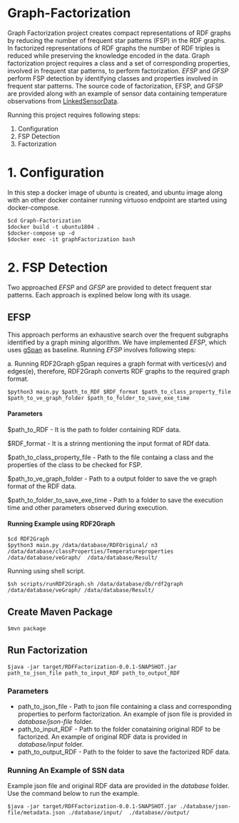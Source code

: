 # Graph-Factorization
Graph Factorization project creates compact representations of RDF graphs by reducing the number of frequent star patterns (FSP) in the RDF graphs. In factorized representations of RDF graphs the number of RDF triples is reduced while preserving the knowledge encoded in the data. Graph factorization project requires a class and a set of corresponding properties, involved in frequent star patterns, to perform factorization. *EFSP* and *GFSP* perform FSP detection by identifying classes and properties involved in frequent star patterns. The source code of factorization, EFSP, and GFSP are provided along with an example of sensor data containing temperature observations from [LinkedSensorData](http://wiki.knoesis.org/index.php/LinkedSensorData). 

Running this project requires following steps:

1.  Configuration
2.  FSP Detection
3.  Factorization

# 1.  Configuration
In this step a docker image of ubuntu is created, and ubuntu image along with an other docker container running virtuoso endpoint are started using docker-compose.
```
$cd Graph-Factorization
$docker build -t ubuntu1804 .
$docker-compose up -d
$docker exec -it graphFactorization bash
```

# 2.  FSP Detection
Two approached *EFSP* and *GFSP* are provided to detect frequent star patterns. Each approach is explined below long with its usage.

## EFSP
This approach performs an exhaustive search over the frequent subgraphs identified by a graph mining algorithm. We have implemented *EFSP*, which uses [gSpan](https://github.com/betterenvi/gSpan) as baseline. Running *EFSP* involves following steps:

a. Running RDF2Graph
gSpan requires a graph format with vertices(v) and edges(e), therefore, RDF2Graph converts RDF graphs to the required graph format. 
```
$python3 main.py $path_to_RDF $RDF_format $path_to_class_property_file $path_to_ve_graph_folder $path_to_folder_to_save_exe_time
```
#### Parameters
$path_to_RDF - It is the path to folder containing RDF data.

$RDF_format - It is a strinng mentioning the input format of RDf data.

$path_to_class_property_file - Path to the file containg a class and the properties of the class to be checked for FSP.

$path_to_ve_graph_folder - Path to a output folder to save the ve graph format of the RDF data.

$path_to_folder_to_save_exe_time - Path to a folder to save the execution time and other parameters observed during execution.

#### Running Example using RDF2Graph
```
$cd RDF2Graph
$python3 main.py /data/database/RDFOriginal/ n3 /data/database/classProperties/Temperatureproperties /data/database/veGraph/  /data/database/Result/
```
Running using shell script.
```
$sh scripts/runRDF2Graph.sh /data/database/db/rdf2graph /data/database/veGraph/ /data/database/Result/
```



## Create Maven Package

```
$mvn package

```

## Run Factorization

```
$java -jar target/RDFFactorization-0.0.1-SNAPSHOT.jar path_to_json_file path_to_input_RDF path_to_output_RDF
```
### Parameters
* path_to_json_file - Path to json file containing a class and corresponding properties to perform factorization. An example of json file is provided in *database/json-file* folder.
* path_to_input_RDF - Path to the folder conataining original RDF to be factorized. An example of original RDF data is provided in *database/input* folder.
* path_to_output_RDF - Path to the folder to save the factorized RDF data. 

### Running An Example of SSN data

Example json file and original RDF data are provided in the *database* folder. Use the command below to run the example.

```
$java -jar target/RDFFactorization-0.0.1-SNAPSHOT.jar ./database/json-file/metadata.json ./database/input/  ./database//output/

```
